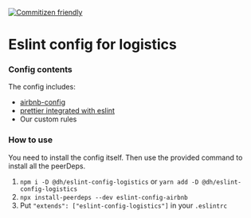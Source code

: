 [![Commitizen friendly](https://img.shields.io/badge/commitizen-friendly-brightgreen.svg)](http://commitizen.github.io/cz-cli/)
# Eslint config for logistics
### Config contents
The config includes: 

 - [airbnb-config](https://github.com/airbnb/javascript/tree/master/packages/eslint-config-airbnb)
 - [prettier integrated with eslint](https://prettier.io/docs/en/eslint.html#use-eslint-to-run-prettier)
 - Our custom rules

### How to use
You need to install the config itself. 
Then use the provided command to install all the peerDeps.
1. `npm i -D @dh/eslint-config-logistics` or `yarn add -D @dh/eslint-config-logistics`
2. `npx install-peerdeps --dev eslint-config-airbnb`
3. Put `"extends": ["eslint-config-logistics"]` in your `.eslintrc`

